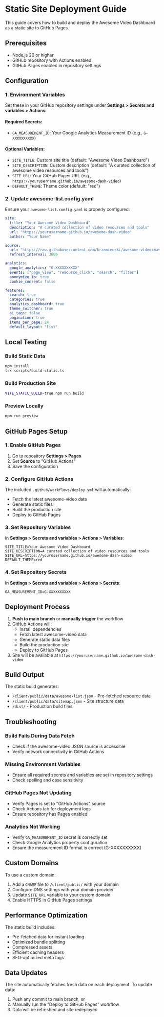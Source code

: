 # Static Site Deployment Guide

This guide covers how to build and deploy the Awesome Video Dashboard as a static site to GitHub Pages.

## Prerequisites

- Node.js 20 or higher
- GitHub repository with Actions enabled
- GitHub Pages enabled in repository settings

## Configuration

### 1. Environment Variables

Set these in your GitHub repository settings under **Settings > Secrets and variables > Actions**:

#### Required Secrets:
- `GA_MEASUREMENT_ID`: Your Google Analytics Measurement ID (e.g., `G-XXXXXXXXXX`)

#### Optional Variables:
- `SITE_TITLE`: Custom site title (default: "Awesome Video Dashboard")
- `SITE_DESCRIPTION`: Custom description (default: "A curated collection of awesome video resources and tools")
- `SITE_URL`: Your GitHub Pages URL (e.g., `https://yourusername.github.io/awesome-dash-video`)
- `DEFAULT_THEME`: Theme color (default: "red")

### 2. Update awesome-list.config.yaml

Ensure your `awesome-list.config.yaml` is properly configured:

```yaml
site:
  title: "Your Awesome Video Dashboard"
  description: "A curated collection of video resources and tools"
  url: "https://yourusername.github.io/awesome-dash-video"
  author: "Your Name"

source:
  url: "https://raw.githubusercontent.com/krzemienski/awesome-video/master/contents.json"
  refresh_interval: 3600

analytics:
  google_analytics: "G-XXXXXXXXXX"
  events: ["page_view", "resource_click", "search", "filter"]
  anonymize_ip: true
  cookie_consent: false

features:
  search: true
  categories: true
  analytics_dashboard: true
  theme_switcher: true
  ai_tags: false
  pagination: true
  items_per_page: 24
  default_layout: "list"
```

## Local Testing

### Build Static Data
```bash
npm install
tsx scripts/build-static.ts
```

### Build Production Site
```bash
VITE_STATIC_BUILD=true npm run build
```

### Preview Locally
```bash
npm run preview
```

## GitHub Pages Setup

### 1. Enable GitHub Pages
1. Go to repository **Settings > Pages**
2. Set **Source** to "GitHub Actions"
3. Save the configuration

### 2. Configure GitHub Actions
The included `.github/workflows/deploy.yml` will automatically:
- Fetch the latest awesome-video data
- Generate static files
- Build the production site
- Deploy to GitHub Pages

### 3. Set Repository Variables
In **Settings > Secrets and variables > Actions > Variables**:

```
SITE_TITLE=Your Awesome Video Dashboard
SITE_DESCRIPTION=A curated collection of video resources and tools
SITE_URL=https://yourusername.github.io/awesome-dash-video
DEFAULT_THEME=red
```

### 4. Set Repository Secrets
In **Settings > Secrets and variables > Actions > Secrets**:

```
GA_MEASUREMENT_ID=G-XXXXXXXXXX
```

## Deployment Process

1. **Push to main branch** or **manually trigger** the workflow
2. GitHub Actions will:
   - Install dependencies
   - Fetch latest awesome-video data
   - Generate static data files
   - Build the production site
   - Deploy to GitHub Pages
3. Site will be available at `https://yourusername.github.io/awesome-dash-video`

## Build Output

The static build generates:
- `/client/public/data/awesome-list.json` - Pre-fetched resource data
- `/client/public/data/sitemap.json` - Site structure data
- `/dist/` - Production build files

## Troubleshooting

### Build Fails During Data Fetch
- Check if the awesome-video JSON source is accessible
- Verify network connectivity in GitHub Actions

### Missing Environment Variables
- Ensure all required secrets and variables are set in repository settings
- Check spelling and case sensitivity

### GitHub Pages Not Updating
- Verify Pages is set to "GitHub Actions" source
- Check Actions tab for deployment logs
- Ensure repository has Pages enabled

### Analytics Not Working
- Verify `GA_MEASUREMENT_ID` secret is correctly set
- Check Google Analytics property configuration
- Ensure the measurement ID format is correct (G-XXXXXXXXXX)

## Custom Domains

To use a custom domain:
1. Add a `CNAME` file to `/client/public/` with your domain
2. Configure DNS settings with your domain provider
3. Update `SITE_URL` variable to your custom domain
4. Enable HTTPS in GitHub Pages settings

## Performance Optimization

The static build includes:
- Pre-fetched data for instant loading
- Optimized bundle splitting
- Compressed assets
- Efficient caching headers
- SEO-optimized meta tags

## Data Updates

The site automatically fetches fresh data on each deployment. To update data:
1. Push any commit to main branch, or
2. Manually run the "Deploy to GitHub Pages" workflow
3. Data will be refreshed and site redeployed